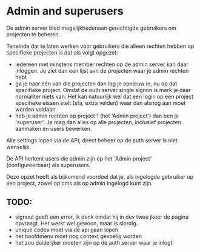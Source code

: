 # Admin and superusers

De admin server bied mogelijkhedenaan gerechtigde gebruikers om projecten te beheren.

Teneinde dat te laten werken voor gebruikers die alleen rechten hebben op specifieke projecten is dat als volgt opgezet:

- iedereen met minstens member rechten op de admin server kan daar inloggen. Je ziet dan een lijst avn de projecten waar je admin rechten hebt
- ga je naar één van die projecten dan log je opnieuw in, nu op dat specifieke project. Omdat de outh server single signon is merk je daar normaliter niets van. Het kan natuurlijk wel dat een login op een project specifieke eisaen stelt (sfa, extra velden) waar dan alsnog aan moet worden voldaan.
- heb je admin rechten op project 1 (het 'Admin project') dan ben je 'superuser'. Je mag dan alles op alle projecten, inclusief projecten aanmaken en users bewerken.

Alle settings lopen via de API; direct beheer op de auth server is niet wenselijk.

De API herkent users die admin zijn op het 'Admin project' (configureerbaar) als superusers.

Deze opzet heeft als bijkomend voordeel dat je, als ingelogde gebruiker op een project, zowel op cms als op admin ingelogd kunt zijn.

## TODO:

- signout geeft een error, ik denk omdat hij in dev twee jkeer de pagina opvraagt. Het werkt wel gewoon, maar is slordig.
- unique codes moet via de api gaan lopen
- het hoofdmenu moet nog context gevoelig worden
- het zou duidelijker moeten zijn op de auth server waar je inlogt

